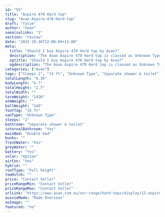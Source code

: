 ```yaml
---
id: "55"
title: "Aspire 470 Hard top"
slug: "Avan-Aspire-470-Hard-top"
draft: "false"
author: "Sean"
seealsolinks: "1"
section: "review"
date: "2022-10-10T22:00:09+11:00"
meta:
  title: "Should I buy Aspire 470 Hard top by Avan?"
  description: "The Avan Aspire 470 Hard top is classed as Unknown Type, and sleeps 2 people. It is Made Overseas and comes in at 15 ft. It generally has Separate shower & toilet."
  ogtitle: "Should I buy Aspire 470 Hard top by Avan?"
  ogdescription: "The Avan Aspire 470 Hard top is classed as Unknown Type, and sleeps 2 people. It is Made Overseas and comes in at 15 ft. It generally has Separate shower & toilet."
categories: ["Avan"]
tags: ["Sleeps 2", "15 ft", "Unknown Type", "Separate shower & toilet", "Full height", "Price Unknown", "Made Overseas"]
totalLength: "6.36"
bodyLength: "4.7"
totalHeight: "2.7"
totalWidth: ""
tareWeight: "1420"
atmWeight: ""
ballWeight: "140"
footTag: "15 ft"
vanType: "Unknown Type"
sleeps: "2"
bathroom: "Separate shower & toilet"
internalBathroom: "Yes"
mainBed: "Double bed"
bunks: ""
freshWater: "Yes"
greyWater: ""
battery: "Yes"
solar: "Option"
airCon: "Yes"
hybrid: ""
roofType: "Full height"
towHitch: ""
price: "Contact Seller"
priceRangeMin: "Contact Seller"
priceRangeMax: "Contact Seller"
urlLink: "https://www.avan.com.au/our-range/hard-tops/display/12-aspire-400-series-hardtop"
aussieMade: "Made Overseas"
noImage: ""
featured: "no"
---
```

